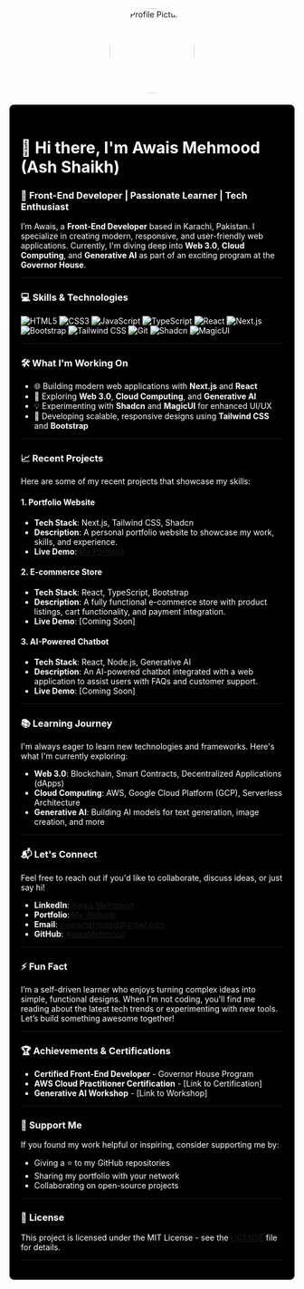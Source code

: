 <div align="center">
  <img src="https://i.imgur.com/your-profile-image.png" alt="Profile Picture" width="150px" style="border-radius: 50%; margin-bottom: 20px;" />
</div>

<div style="background-color: black; padding: 20px; border-radius: 8px; color: white;">
  
# 👋 Hi there, I'm Awais Mehmood (Ash Shaikh)  

### 🌟 **Front-End Developer | Passionate Learner | Tech Enthusiast**  
I’m Awais, a **Front-End Developer** based in Karachi, Pakistan. I specialize in creating modern, responsive, and user-friendly web applications. Currently, I'm diving deep into **Web 3.0**, **Cloud Computing**, and **Generative AI** as part of an exciting program at the **Governor House**.

---
### 💻 **Skills & Technologies**  
<p>
  <img src="https://img.shields.io/badge/HTML5-%23E34F26.svg?style=flat&logo=html5&logoColor=white" alt="HTML5" />
  <img src="https://img.shields.io/badge/CSS3-%231572B6.svg?style=flat&logo=css3&logoColor=white" alt="CSS3" />
  <img src="https://img.shields.io/badge/JavaScript-%23F7DF1E.svg?style=flat&logo=javascript&logoColor=black" alt="JavaScript" />
  <img src="https://img.shields.io/badge/TypeScript-%23007ACC.svg?style=flat&logo=typescript&logoColor=white" alt="TypeScript" />
  <img src="https://img.shields.io/badge/React-%2361DAFB.svg?style=flat&logo=react&logoColor=black" alt="React" />
  <img src="https://img.shields.io/badge/Next.js-%23000000.svg?style=flat&logo=next.js&logoColor=white" alt="Next.js" />
  <img src="https://img.shields.io/badge/Bootstrap-%237952B3.svg?style=flat&logo=bootstrap&logoColor=white" alt="Bootstrap" />
  <img src="https://img.shields.io/badge/Tailwind%20CSS-%2306B6D4.svg?style=flat&logo=tailwind-css&logoColor=white" alt="Tailwind CSS" />
  <img src="https://img.shields.io/badge/Git-%23F05033.svg?style=flat&logo=git&logoColor=white" alt="Git" />
  <img src="https://img.shields.io/badge/Shadcn-%2300FFFF.svg?style=flat&logo=webflow&logoColor=black" alt="Shadcn" />
  <img src="https://img.shields.io/badge/MagicUI-%23FF69B4.svg?style=flat&logo=tailwind-css&logoColor=black" alt="MagicUI" />
</p>

---
### 🛠️ **What I'm Working On**  
- 🌐 Building modern web applications with **Next.js** and **React**  
- 🌱 Exploring **Web 3.0**, **Cloud Computing**, and **Generative AI**  
- 💡 Experimenting with **Shadcn** and **MagicUI** for enhanced UI/UX  
- 🔧 Developing scalable, responsive designs using **Tailwind CSS** and **Bootstrap**  

---

### 📈 **Recent Projects**  
Here are some of my recent projects that showcase my skills:

#### 1. **Portfolio Website**
- **Tech Stack**: Next.js, Tailwind CSS, Shadcn  
- **Description**: A personal portfolio website to showcase my work, skills, and experience.  
- **Live Demo**: [My Portfolio](https://next-js-portfolio-six-nu.vercel.app)

#### 2. **E-commerce Store**
- **Tech Stack**: React, TypeScript, Bootstrap  
- **Description**: A fully functional e-commerce store with product listings, cart functionality, and payment integration.  
- **Live Demo**: [Coming Soon]

#### 3. **AI-Powered Chatbot**
- **Tech Stack**: React, Node.js, Generative AI  
- **Description**: An AI-powered chatbot integrated with a web application to assist users with FAQs and customer support.  
- **Live Demo**: [Coming Soon]

---

### 📚 **Learning Journey**  
I'm always eager to learn new technologies and frameworks. Here's what I'm currently exploring:  
- **Web 3.0**: Blockchain, Smart Contracts, Decentralized Applications (dApps)  
- **Cloud Computing**: AWS, Google Cloud Platform (GCP), Serverless Architecture  
- **Generative AI**: Building AI models for text generation, image creation, and more  

---

### 📬 **Let's Connect**  
Feel free to reach out if you'd like to collaborate, discuss ideas, or just say hi!  
- **LinkedIn**: [Awais Mehmood](https://www.linkedin.com/in/awais-mehmood-903500309/overlay/about-this-profile/?lipi=urn%3Ali%3Apage%3Ad_flagship3_profile_view_base%3BW9GA%2FY20SMiZRjAfmUv6FQ%3D%3D)  
- **Portfolio**: [My Website](https://next-js-portfolio-six-nu.vercel.app)  
- **Email**: [awaismehmood@gmail.com](mailto:awaisbinmehmoodahmed@gmail.com)  
- **GitHub**: [AwaisMehmood](https://github.com/AwaisMehmood)  

---

### ⚡ **Fun Fact**  
I’m a self-driven learner who enjoys turning complex ideas into simple, functional designs. When I'm not coding, you'll find me reading about the latest tech trends or experimenting with new tools. Let’s build something awesome together!  

---

### 🏆 **Achievements & Certifications**  
- **Certified Front-End Developer** - Governor House Program  
- **AWS Cloud Practitioner Certification** - [Link to Certification]  
- **Generative AI Workshop** - [Link to Workshop]  

---

### 🤝 **Support Me**  
If you found my work helpful or inspiring, consider supporting me by:  
- Giving a ⭐️ to my GitHub repositories  
- Sharing my portfolio with your network  
- Collaborating on open-source projects  

---

### 📜 **License**  
This project is licensed under the MIT License - see the [LICENSE](LICENSE) file for details.

---

</div>

